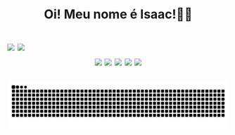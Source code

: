 <h1 align="center"> Oi! Meu nome é Isaac!👋👋 <h1>

<div>
  <img height="160cm" src="https://github-readme-stats.vercel.app/api?username=IsaacFaleirosQuevedo&show_icons=true&theme=radical">
  <img height="120cm" src="https://github-readme-stats.vercel.app/api/top-langs/?username=IsaacFaleirosQuevedo&layout=compact&theme=radical">
</div>
 
 <div align="center">
  <img hight="70" width="70" src="https://cdn.jsdelivr.net/gh/devicons/devicon/icons/css3/css3-original-wordmark.svg" />
  <img hight="70" width="70" src="https://cdn.jsdelivr.net/gh/devicons/devicon/icons/html5/html5-original-wordmark.svg" />
  <img hight="70" width="70" src="https://cdn.jsdelivr.net/gh/devicons/devicon/icons/python/python-original.svg" />
  <img hight="70" width="70" src="https://cdn.jsdelivr.net/gh/devicons/devicon/icons/visualstudio/visualstudio-plain.svg" />
  <img hight="70" width="70" src="https://cdn.jsdelivr.net/gh/devicons/devicon/icons/vscode/vscode-original.svg" />
 </div>


![snake gif](https://github.com/IsaacFaleirosQuevedo/IsaacFaleirosQuevedo/blob/output/github-contribution-grid-snake.svg)

